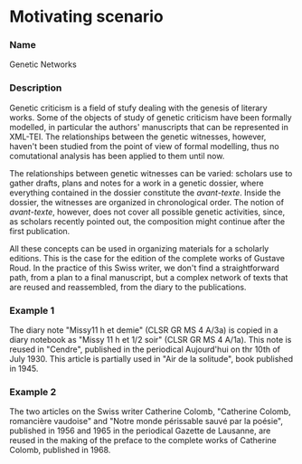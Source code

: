 # Motivating scenario

### Name

Genetic Networks

### Description

Genetic criticism is a field of stufy dealing with the genesis of literary works. Some of the objects of study of genetic criticism have been formally modelled, in particular the authors' manuscripts that can be represented in XML-TEI. The relationships between the genetic witnesses, however, haven't been studied from the point of view of formal modelling, thus no comutational analysis has been applied to them until now.

The relationships between genetic witnesses can be varied: scholars use to gather drafts, plans and notes for a work in a genetic dossier, where everything contained in the dossier constitute the *avant-texte*. Inside the dossier, the witnesses are organized in chronological order. The notion of *avant-texte*, however, does not cover all possible genetic activities, since, as scholars recently pointed out, the composition might continue after the first publication.

All these concepts can be used in organizing materials for a scholarly editions. This is the case for the edition of the complete works of Gustave Roud. In the practice of this Swiss writer, we don't find a straightforward path, from a plan to a final manuscript, but a complex network of texts that are reused and reassembled, from the diary to the publications.

### Example 1
The diary note "Missy11 h et demie" (CLSR GR MS 4 A/3a) is copied in a diary notebook as "Missy 11 h et 1/2 soir" (CLSR GR MS 4 A/1a). This note is reused in "Cendre", published in the periodical Aujourd'hui on thr 10th of July 1930. This article is partially used in "Air de la solitude", book published in 1945.

### Example 2
The two articles on the Swiss writer Catherine Colomb, "Catherine Colomb, romancière vaudoise" and "Notre monde périssable sauvé par la poésie", published in 1956 and 1965 in the periodical Gazette de Lausanne, are reused in the making of the preface to the complete works of Catherine Colomb, published in 1968.



